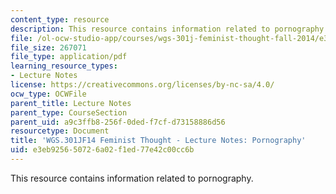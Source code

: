 ```yaml
---
content_type: resource
description: This resource contains information related to pornography.
file: /ol-ocw-studio-app/courses/wgs-301j-feminist-thought-fall-2014/e3eb925650726a02f1ed77e42c00cc6b_MITWGS_301JF14_Sess17.pdf
file_size: 267071
file_type: application/pdf
learning_resource_types:
- Lecture Notes
license: https://creativecommons.org/licenses/by-nc-sa/4.0/
ocw_type: OCWFile
parent_title: Lecture Notes
parent_type: CourseSection
parent_uid: a9c3ffb8-256f-0ded-f7cf-d73158886d56
resourcetype: Document
title: 'WGS.301JF14 Feminist Thought - Lecture Notes: Pornography'
uid: e3eb9256-5072-6a02-f1ed-77e42c00cc6b
---
```

This resource contains information related to pornography.